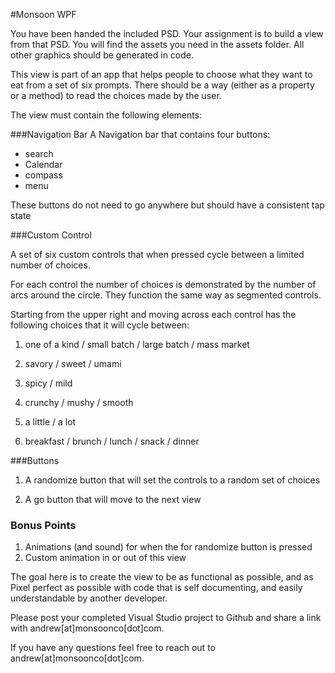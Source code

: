 #Monsoon WPF

You have been handed the included PSD.  Your assignment is to build a view from that PSD.  You will find the assets you need in the assets folder.  All other graphics should be generated in code.  

This view is part of an app that helps people to choose what they want to eat from a set of six prompts.  There should be a way (either as a property or a method) to read the choices made by the user.  

The view must contain the following elements:

###Navigation Bar
A Navigation bar that contains four buttons:
- search
- Calendar
- compass
- menu

These buttons do not need to go anywhere but should have a consistent tap state

###Custom Control

A set of six custom controls that when pressed cycle between a limited number of choices.  

For each control the number of choices is demonstrated by the number of arcs around the circle.  They function the same way as segmented controls.  

Starting from the upper right and moving across each control has the following choices that it will cycle between:

1. one of a kind / small batch / large batch / mass market

2. savory / sweet / umami

3. spicy / mild

4. crunchy / mushy / smooth

5. a little / a lot

6. breakfast / brunch / lunch / snack / dinner


###Buttons

1. A randomize button that will set the controls to a random set of choices

2. A go button that will move to the next view

### Bonus Points
1. Animations (and sound) for when the for randomize button is pressed 
2. Custom animation in or out of this view

The goal here is to create the view to be as functional as possible, and as Pixel perfect as possible with code that is self documenting, and easily understandable by another developer.  

Please post your completed Visual Studio project to Github and share a link with andrew[at]monsoonco[dot]com. 

If you have any questions feel free to reach out to andrew[at]monsoonco[dot]com. 

